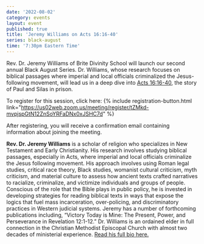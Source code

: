 ```yaml
---
date: '2022-08-02'
category: events
layout: event
published: true
title: 'Jeremy Williams on Acts 16:16-40'
series: black-august
time: '7:30pm Eastern Time'
---
```

Rev. Dr. Jeremy Williams of Brite Divinity School will launch our second annual Black August Series. Dr. Williams, whose research focuses on biblical passages where imperial and local officials criminalized the Jesus-following movement, will lead us in a deep dive into [Acts 16:16-40](https://bible.oremus.org/?ql=524042065), the story of Paul and Silas in prison.

To register for this session, click here: {% include registration-button.html link="https://us02web.zoom.us/meeting/register/tZMkd-mvpjspGtN12ZnSoYRFaDNx0xJSHC7d" %}

After registering, you will receive a confirmation email containing information about joining the meeting.

**Rev. Dr. Jeremy Williams** is a scholar of religion who specializes in New Testament and Early Christianity. His research involves studying biblical passages, especially in Acts, where imperial and local officials criminalize the Jesus following movement. His approach involves using Roman legal studies, critical race theory, Black studies, womanist cultural criticism, myth criticism, and material culture to assess how ancient texts crafted narratives to racialize, criminalize, and victimize individuals and groups of people. Conscious of the role that the Bible plays in public policy, he is invested in developing strategies for reading biblical texts in ways that expose the logics that fuel mass incarceration, over-policing, and discriminatory practices in Western judicial systems. Jeremy has a number of forthcoming publications including, “Victory Today is Mine: The Present, Power, and Perseverance in Revelation 12:1-12.” Dr. Williams is an ordained elder in full connection in the Christian Methodist Episcopal Church with almost two decades of ministerial experience. [Read his full bio here.](https://jeremylwilliams.com/who-is-jeremy%3F)
